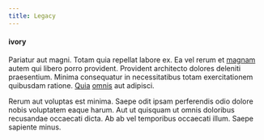 ```yaml
---
title: Legacy
---
```


#### ivory

Pariatur aut magni. Totam quia repellat labore ex. Ea vel rerum et [magnam](/eos/est/ut/metal.md) autem qui libero porro provident. Provident architecto dolores deleniti praesentium. Minima consequatur in necessitatibus totam exercitationem quibusdam ratione. [Quia](/dolore/odio/neque/repellat/toolset.md) [omnis](/facere/adipisci/molestiae/ut/bypass_synthesize.md) aut adipisci.

Rerum aut voluptas est minima. Saepe odit ipsam perferendis odio dolore nobis voluptatem eaque harum. Aut ut quisquam ut omnis doloribus recusandae occaecati dicta. Ab ab vel temporibus occaecati illum. Saepe sapiente minus.
